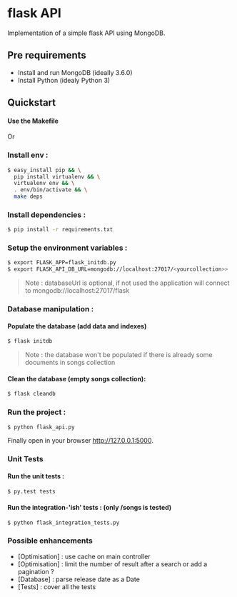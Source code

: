 # flask API
Implementation of a simple flask API using MongoDB.

## Pre requirements
* Install and run MongoDB (ideally 3.6.0)
* Install Python (idealy Python 3)

## Quickstart
#### Use the Makefile

  Or

### Install env :
```sh
$ easy_install pip && \
  pip install virtualenv && \
  virtualenv env && \
  . env/bin/activate && \
  make deps
```

### Install dependencies :
```sh
$ pip install -r requirements.txt
```

### Setup the environment variables :
```sh
$ export FLASK_APP=flask_initdb.py
$ export FLASK_API_DB_URL=mongodb://localhost:27017/<yourcollection>>
```

> Note : databaseUrl is optional, if not used the application will connect to mongodb://localhost:27017/flask

### Database manipulation :

#### Populate the database (add data and indexes)
```sh
$ flask initdb
```

> Note : the database won't be populated if there is already some documents in songs collection

#### Clean the database (empty songs collection):
```sh
$ flask cleandb
```

### Run the project :
```sh
$ python flask_api.py
```

Finally open in your browser http://127.0.0.1:5000.

### Unit Tests
#### Run the unit tests :
```sh
$ py.test tests
```
#### Run the integration-'ish' tests : (only /songs is tested)
```sh
$ python flask_integration_tests.py
```

### Possible enhancements

* [Optimisation] : use cache on main controller
* [Optimisation] : limit the number of result after a search or add a pagination ?
* [Database] : parse release date as a Date
* [Tests] : cover all the tests
